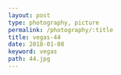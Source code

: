 ```yaml
---
layout: post
type: photography, picture
permalink: /photography/:title
title: vegas-44
date: 2018-01-08
keyword: vegas
path: 44.jpg
---
```



